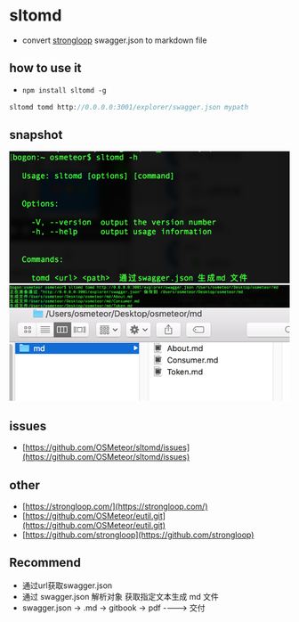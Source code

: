 # sltomd
- convert [strongloop](https://strongloop.com/) swagger.json to markdown file

## how to use it
- ``npm install sltomd -g``
```javascript
sltomd tomd http://0.0.0.0:3001/explorer/swagger.json mypath
```
## snapshot
![help](./PowerDesigner165.png)
![help](./WX20180112-094856@2x.png)
![help](./WX20180112-095459@2x.png)


## issues
- [https://github.com/OSMeteor/sltomd/issues](https://github.com/OSMeteor/sltomd/issues)

## other 
- [https://strongloop.com/](https://strongloop.com/)
- [https://github.com/OSMeteor/eutil.git](https://github.com/OSMeteor/eutil.git)
- [https://github.com/strongloop](https://github.com/strongloop)

## Recommend
- 通过url获取swagger.json
- 通过 swagger.json 解析对象 获取指定文本生成 md 文件
- swagger.json -> .md -> gitbook ->  pdf  ----> 交付